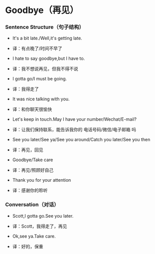 # Goodbye（再见）

### Sentence Structure（句子结构）

- It's a bit late./Well,it's getting late.
- 译：有点晚了/时间不早了

- I hate to say goodbye,but I have to.
- 译：我不想说再见，但我不得不说

- I gotta go/I must be going.
- 译：我得走了

- It was nice talking with you.
- 译：和你聊天很愉快

- Let's keep in touch.May I have your number/Wechat/E-mail?
- 译：让我们保持联系，能告诉我你的 电话号码/微信/电子邮箱 吗

- See you later/See ya/See you around/Catch you later/See you then
- 译：再见，回见

- Goodbye/Take care
- 译：再见/照顾好自己

- Thank you for your attention
- 译：感谢你的聆听

### Conversation（对话）

- Scott,I gotta go.See you later.
- 译：Scott，我得走了，再见

- Ok,see ya.Take care.
- 译：好的，保重
